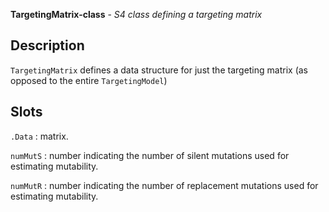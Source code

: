 **TargetingMatrix-class** - *S4 class defining a targeting matrix*

Description
--------------------

`TargetingMatrix` defines a data structure for just the targeting matrix 
(as opposed to the entire `TargetingModel`)






Slots
-------------------



`.Data`
:   matrix.

`numMutS`
:   number indicating the number of silent mutations used for 
estimating mutability.

`numMutR`
:   number indicating the number of replacement mutations used 
for estimating mutability.









